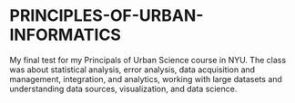 # PRINCIPLES-OF-URBAN-INFORMATICS
My final test for my Principals of Urban Science course in NYU. The class was about  statistical analysis, error analysis, data acquisition and management, integration, and analytics, working with large datasets and understanding data sources, ​visualization, and data science.
